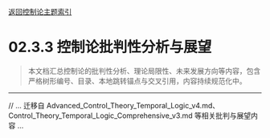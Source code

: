 [返回控制论主题索引](./README.md)

# 02.3.3 控制论批判性分析与展望

> 本文档汇总控制论的批判性分析、理论局限性、未来发展方向等内容，包含严格树形编号、目录、本地跳转锚点与交叉引用，内容持续规范化中。

---

// ... 迁移自 Advanced_Control_Theory_Temporal_Logic_v4.md、Control_Theory_Temporal_Logic_Comprehensive_v3.md 等相关批判与展望内容 ...

